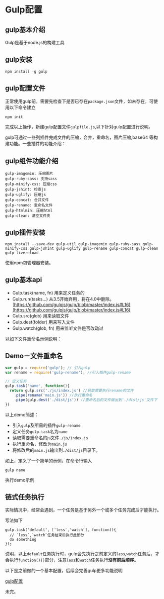 # Gulp配置

## gulp基本介绍

Gulp是基于node.js的构建工具

## gulp安装

```javascript
npm install -g gulp
```



## gulp配置文件

正常使用gulp前，需要先检查下是否已存在`package.json`文件，如未存在，可使用以下命令建立

```javascript
npm init
```

完成以上操作，新建gulp配置文件`gulpfile.js`,以下针对gulp配置进行说明。

gulp可通过一些列插件完成文件的压缩，合并，重命名，图片压缩,base64 等构建功能。一些插件的功能介绍：

## gulp组件功能介绍

```
gulp-imagemin: 压缩图片
gulp-ruby-sass: 支持sass
gulp-minify-css: 压缩css
gulp-jshint: 检查js
gulp-uglify: 压缩js
gulp-concat: 合并文件
gulp-rename: 重命名文件
gulp-htmlmin: 压缩html
gulp-clean: 清空文件夹
```

## gulp插件安装

```
npm install --save-dev gulp-util gulp-imagemin gulp-ruby-sass gulp-minify-css gulp-jshint gulp-uglify gulp-rename gulp-concat gulp-clean gulp-livereload
```

使用npm包管理器安装。

## gulp基本api

- Gulp.task(name, fn) 用来定义任务的
- Gulp.run(tasks…) 从3.5开始弃用，将在4.0中删除。[https://github.com/gulpjs/gulp/blob/master/index.js#L16](https://github.com/gulpjs/gulp/blob/master/index.js#L16)
- Gulp.src(glob) 用来读取文件
- Gulp.dest(folder) 用来写入文件
- Gulp.watch(glob, fn) 用来监听文件是否改动过

以如下文件重命名示例说明：

## Demo－文件重命名

```javascript
var gulp = require('gulp'); // 引入gulp
var rename = require('gulp-rename'); //引入插件gulp-rename

// 定义任务
gulp.task('name', function(){
  return gulp.src('./js/index.js') //获取需要执行rename的文件
  	.pipe(rename('main.js')) //执行重命名
  	.pipe(gulp.dest('./dist/js')) //重命名后的文件输出到'./dist/js'文件下
})
```

以上demo简述：

* 引入`gulp`及所需的插件`gulp-rename`
* 定义任务`gulp.task`名为`name`
* 读取需要重命名的js文件`./js/index.js`
* 执行重命名，修改为`main.js`
* 将修改后的`main.js`输出到`./dist/js`目录下。

如上，定义了一个简单的示例，在命令行输入

```
gulp name
```

执行demo示例



## 链式任务执行

实际情况中，经常会遇到，一个任务是基于另外一个或多个任务完成后才能执行。

写法如下

```
gulp.task('default', ['less','watch'], function(){
  // `less`,`watch`任务结束后执行此部分
  do something
});
```

说明，以上`default`任务执行时，gulp会先执行之前定义的`less`,`watch`任务后，才会执行`function(){}`部分，注意`less`和`watch`任务执行**没有前后顺序**。

以下是之前做的一个基本配置，后续会完善gulp更多功能说明

[gulp配置](https://github.com/onvno/gulpconfig/blob/master/gulpfile.js)

未完。